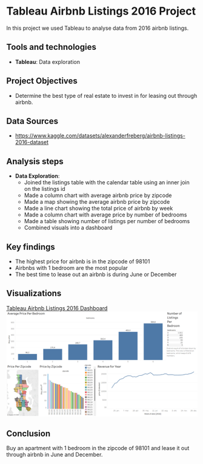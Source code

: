 # Tableau Airbnb Listings 2016 Project
In this project we used Tableau to analyse data from 2016 airbnb listings.

## Tools and technologies
- **Tableau**: Data exploration

## Project Objectives
- Determine the best type of real estate to invest in for leasing out through airbnb.

## Data Sources
- https://www.kaggle.com/datasets/alexanderfreberg/airbnb-listings-2016-dataset
  
## Analysis steps
- **Data Exploration**:
  - Joined the listings table with the calendar table using an inner join on the listings id
  - Made a column chart with average airbnb price by zipcode
  - Made a map showing the average airbnb price by zipcode
  - Made a line chart showing the total price of airbnb by week
  - Made a column chart with average price by number of bedrooms
  - Made a table showing number of listings per number of bedrooms
  - Combined visuals into a dashboard

## Key findings
- The highest price for airbnb is in the zipcode of 98101
- Airbnbs with 1 bedroom are the most popular
- The best time to lease out an airbnb is during June or December

## Visualizations
[Tableau Airbnb Listings 2016 Dashboard](https://public.tableau.com/app/profile/lucas.hoff.schmidt/viz/airbnb_listings_2016_project/Dashboard1?publish=yes)
![Tableau Airbnb Listings 2016 Dashboard Image](airbnb_listings_2016_dashboard.png)

## Conclusion
Buy an apartment with 1 bedroom in the zipcode of 98101 and lease it out through airbnb in June and December. 
